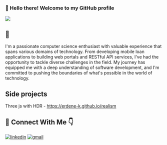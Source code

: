 ### 👋 Hello there! Welcome to my GitHub profile
<img src="https://awesome-svg.vercel.app/card/card_2?name=Erdenechuluun%20Kh&summary=Software%20Developer&style=nameColor:rgba(29,53,87,1);summaryColor:rgba(69,123,157,1);backgroundColor:rgba(249,249,249,1);" />



## 🚀 
 I'm a passionate computer science enthusiast with valuable experience that spans various domains of technology. From developing mobile loan applications to building web portals and RESTful API services, I've had the opportunity to tackle diverse challenges in the field. My journey has equipped me with a deep understanding of software development, and I'm committed to pushing the boundaries of what's possible in the world of technology.

 ## Side projects
 Three js with HDR - https://erdene-k.github.io/realism

## 🔗 Connect With Me 👇
[![linkedin](https://img.shields.io/badge/linkedin-0A66C2?style=for-the-badge&logo=linkedin&logoColor=white)](https://www.linkedin.com/in/erdenechuluun-khuderchuluun-3926b2117/)
[![gmail](https://img.shields.io/badge/gmail-e63946?style=for-the-badge&logo=gmail&logoColor=white)](mailto:tesoro.ec@gmail.com)


